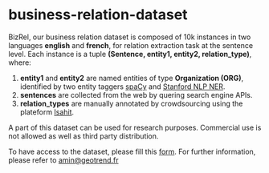# business-relation-dataset
BizRel, our business relation dataset is composed of 10k instances in two languages **english** and **french**, for relation extraction task at the sentence level. Each instance is a tuple **(Sentence, entity1, entity2, relation_type)**, where: 
1. **entity1** and **entity2** are named entities of type **Organization (ORG)**, identified by two entity taggers [spaCy](https://spacy.io/) and [Stanford NLP NER](https://stanfordnlp.github.io/CoreNLP/ner.html). 
2. **sentences** are collected from the web by quering search engine APIs.
3. **relation_types** are manually annotated by crowdsourcing using the plateform [Isahit](https://isahit.com/).   

A part of this dataset can be used for research purposes. Commercial use is not allowed as well as third party distribution.

To have access to the dataset, please fill this [form](https://docs.google.com/forms/d/1uR4kude36XSRqrEgg_YafD4lsoJ3HjfY3I0JrimLRTQ). For further information, please refer to amin@geotrend.fr 
